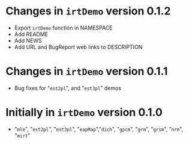 # Changes in `irtDemo` version 0.1.2
 - Export `irtDemo` function in NAMESPACE
 - Add README
 - Add NEWS
 - Add URL and BugReport web links to DESCRIPTION 
 
# Changes in `irtDemo` version 0.1.1
 - Bug fixes for "`est2pl`", and "`est3pl`" demos
 
# Initially in `irtDemo` version 0.1.0
 - "`mle`", "`est2pl`", "`est3pl`",
   "`eapMap`","`dich`", "`gpcm`", 
   "`grm`", "`grsm`", "`nrm`", "`mirt`"
